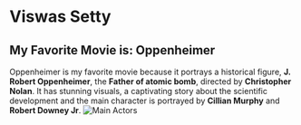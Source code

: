 # Viswas Setty
## My Favorite Movie is: Oppenheimer
Oppenheimer is my favorite movie because it portrays a historical figure, **J. Robert Oppenheimer**, the **Father of atomic bomb**, directed by **Christopher Nolan**. It has stunning visuals, a captivating story about the scientific development and the main character is portrayed by **Cillian Murphy** and **Robert Downey Jr**.
![Main Actors](https://www.nme.com/news/film/cillian-murphy-praises-robert-downey-jr-most-unpredictably-brilliant-actor-3473698)